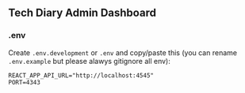 ## Tech Diary Admin Dashboard

### .env

Create `.env.development` or `.env` and copy/paste this (you can rename `.env.example` but please alawys gitignore all env):

```
REACT_APP_API_URL="http://localhost:4545"
PORT=4343
```
